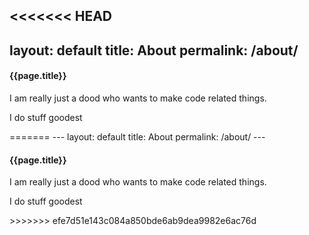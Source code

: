 <<<<<<< HEAD
---
layout: default
title: About
permalink: /about/
---

<div>
	<h4>{{page.title}}</h4>
	<p>I am really just a dood who wants to make code related things.</p>
	<p>I do stuff goodest</p>
</div>
=======
---
layout: default
title: About
permalink: /about/
---

<div>
	<h4>{{page.title}}</h4>
	<p>I am really just a dood who wants to make code related things.</p>
	<p>I do stuff goodest</p>
</div>
>>>>>>> efe7d51e143c084a850bde6ab9dea9982e6ac76d
